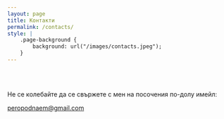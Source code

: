 ```yaml
---
layout: page
title: Контакти
permalink: /contacts/
style: |
    .page-background {
        background: url("/images/contacts.jpeg");
    }
---
```


<br>
<br>
	
Не се колебайте да се свържете с мен на посочения по-долу имейл: 


peropodnaem@gmail.com



<br>
<br>
